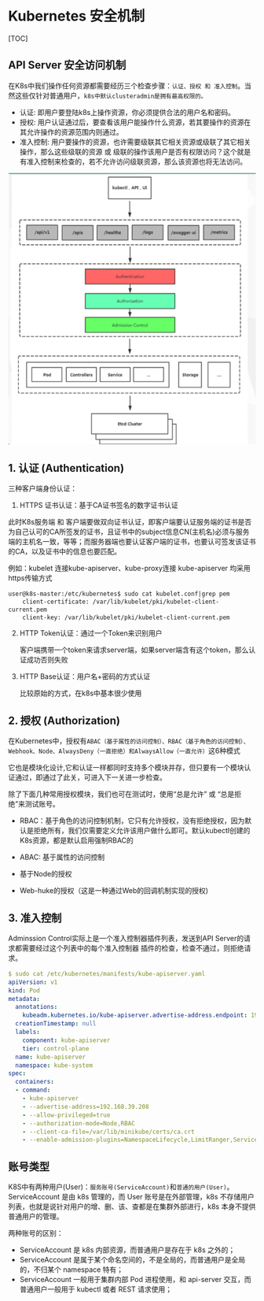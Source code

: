 # Kubernetes 安全机制

[TOC]

## API Server 安全访问机制

在K8s中我们操作任何资源都需要经历三个检查步骤：`认证、授权 和 准入控制`。当然这些仅针对普通用户，`k8s中默认clusteradmin是拥有最高权限的。`

- 认证: 即用户要登陆k8s上操作资源，你必须提供合法的用户名和密码。
- 授权: 用户认证通过后，要查看该用户能操作什么资源，若其要操作的资源在其允许操作的资源范围内则通过。
- 准入控制: 用户要操作的资源，也许需要级联其它相关资源或级联了其它相关操作，那么这些级联的资源 或 级联的操作该用户是否有权限访问？这个就是有准入控制来检查的，若不允许访问级联资源，那么该资源也将无法访问。

![k8s-security-2](./_images/k8s-security-2.png)

## 1. 认证 (Authentication)

三种客户端身份认证：

1. HTTPS 证书认证：基于CA证书签名的数字证书认证

此时K8s服务端 和 客户端要做双向证书认证，即客户端要认证服务端的证书是否为自己认可的CA所签发的证书，且证书中的subject信息CN(主机名)必须与服务端的主机名一致，等等；而服务器端也要认证客户端的证书，也要认可签发该证书的CA，以及证书中的信息也要匹配。

例如：kubelet 连接kube-apiserver、kube-proxy连接 kube-apiserver 均采用 https传输方式

``` shell
user@k8s-master:/etc/kubernetes$ sudo cat kubelet.conf|grep pem
    client-certificate: /var/lib/kubelet/pki/kubelet-client-current.pem
    client-key: /var/lib/kubelet/pki/kubelet-client-current.pem
```

2. HTTP Token认证：通过一个Token来识别用户

    客户端携带一个token来请求server端，如果server端含有这个token，那么认证成功否则失败

3. HTTP Base认证：用户名+密码的方式认证

    比较原始的方式，在k8s中基本很少使用

## 2. 授权 (Authorization)

在Kubernetes中，授权有`ABAC（基于属性的访问控制）、RBAC（基于角色的访问控制）、Webhook、Node、AlwaysDeny（一直拒绝）和AlwaysAllow（一直允许）`这6种模式

它也是模块化设计,它和认证一样都同时支持多个模块并存，但只要有一个模块认证通过，即通过了此关，可进入下一关进一步检查。

除了下面几种常用授权模块，我们也可在测试时，使用“总是允许” 或 “总是拒绝”来测试账号。

- RBAC：基于角色的访问控制机制，它只有允许授权，没有拒绝授权，因为默认是拒绝所有，我们仅需要定义允许该用户做什么即可。默认kubectl创建的K8s资源，都是默认启用强制RBAC的

- ABAC: 基于属性的访问控制

- 基于Node的授权

- Web-huke的授权（这是一种通过Web的回调机制实现的授权)

## 3. 准入控制

Adminssion Control实际上是一个准入控制器插件列表，发送到API Server的请求都需要经过这个列表中的每个准入控制器 插件的检查，检查不通过，则拒绝请求。

``` yaml
$ sudo cat /etc/kubernetes/manifests/kube-apiserver.yaml
apiVersion: v1
kind: Pod
metadata:
  annotations:
    kubeadm.kubernetes.io/kube-apiserver.advertise-address.endpoint: 192.168.39.208:8443
  creationTimestamp: null
  labels:
    component: kube-apiserver
    tier: control-plane
  name: kube-apiserver
  namespace: kube-system
spec:
  containers:
  - command:
    - kube-apiserver
    - --advertise-address=192.168.39.208
    - --allow-privileged=true
    - --authorization-mode=Node,RBAC
    - --client-ca-file=/var/lib/minikube/certs/ca.crt
    - --enable-admission-plugins=NamespaceLifecycle,LimitRanger,ServiceAccount,DefaultStorageClass,DefaultTolerationSeconds,NodeRestriction,MutatingAdmissionWebhook,ValidatingAdmissionWebhook,ResourceQuota
```

## 账号类型

K8S中有两种用户(User)：`服务账号(ServiceAccount)`和`普通的用户(User)`。 ServiceAccount 是由 k8s 管理的，而 User 账号是在外部管理，k8s 不存储用户列表，也就是说针对用户的增、删、该、查都是在集群外部进行，k8s 本身不提供普通用户的管理。

两种账号的区别：

- ServiceAccount 是 k8s 内部资源，而普通用户是存在于 k8s 之外的；
- ServiceAccount 是属于某个命名空间的，不是全局的，而普通用户是全局的，不归某个 namespace 特有；
- ServiceAccount 一般用于集群内部 Pod 进程使用，和 api-server 交互，而普通用户一般用于 kubectl 或者 REST 请求使用；